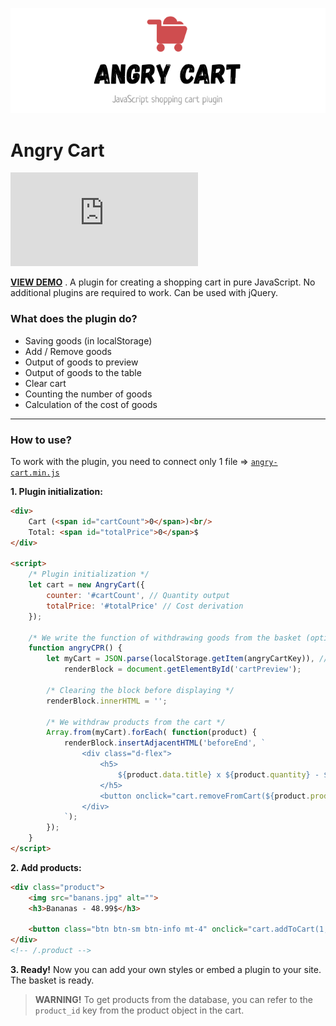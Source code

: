 ![Angry Cart](https://raw.githubusercontent.com/rah-emil/angry-cart.js/master/app/img/header.png "Angry Cart")

# Angry Cart
[![GitHub license](https://img.shields.io/github/license/rah-emil/angry-cart.js)](https://github.com/rah-emil/angry-cart.js/blob/master/LICENSE)

[**VIEW DEMO**](https://cdn.rah-emil.ru/angry-cart.js/demo/ "**СМОТРЕТЬ ДЕМО**") .
A plugin for creating a shopping cart in pure JavaScript. No additional plugins are required to work. Can be used with jQuery.

### What does the plugin do?
- Saving goods (in localStorage)
- Add / Remove goods
- Output of goods to preview
- Output of goods to the table
- Clear cart
- Counting the number of goods
- Calculation of the cost of goods

------------

### How to use?
To work with the plugin, you need to connect only 1 file => [`angry-cart.min.js`](https://github.com/rah-emil/angry-cart.js/blob/master/app/js/angry-cart.min.js "`angry-cart.min.js`")

**1. Plugin initialization:** 
``` html
<div>
	Cart (<span id="cartCount">0</span>)<br/>
	Total: <span id="totalPrice">0</span>$
</div>

<script>
	/* Plugin initialization */
	let cart = new AngryCart({
		counter: '#cartCount', // Quantity output
		totalPrice: '#totalPrice' // Cost derivation
	});

	/* We write the function of withdrawing goods from the basket (optional, required angryCPR() ) */
	function angryCPR() {
		let myCart = JSON.parse(localStorage.getItem(angryCartKey)), // "angryCartKey" - cart key in localStorage (const)
			renderBlock = document.getElementById('cartPreview');

		/* Clearing the block before displaying */
		renderBlock.innerHTML = '';

		/* We withdraw products from the cart */
		Array.from(myCart).forEach( function(product) {
			renderBlock.insertAdjacentHTML('beforeEnd', `
				<div class="d-flex">
					<h5>
						${product.data.title} x ${product.quantity} - ${product.data.price}$
					</h5>
					<button onclick="cart.removeFromCart(${product.product_id})">x</button>
				</div>
			`);
		});
	}
</script>
```

**2. Add products:** 
``` html
<div class="product">
	<img src="banans.jpg" alt="">
	<h3>Bananas - 48.99$</h3>

	<button class="btn btn-sm btn-info mt-4" onclick="cart.addToCart(1, {title: 'Бананы', price: 48.99, image: 'banans.jpg'})">Add to cart</button>
</div>
<!-- /.product -->
```

**3. Ready!**
Now you can add your own styles or embed a plugin to your site. The basket is ready.
> **WARNING!** To get products from the database, you can refer to the `product_id` key from the product object in the cart.

